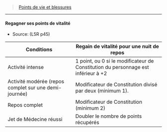 ﻿---
!Generic
Id: l5r_hitpoints_hd.md#regagner-ses-points-de-vitalité
ParentLink: l5r_hitpoints_hd.md#points-de-vie-et-blessures
Name: Regagner ses points de vitalité
ParentName: Points de vie et blessures
NameLevel: 4
Source: (L5R p45)
---
> [Points de vie et blessures](hd_l5r_hitpoints.md)

---

#### Regagner ses points de vitalité

- Source: (L5R p45)

|Conditions|Regain de vitalité pour une nuit de repos|
|---|---|
|Activité intense|1 point, ou 0 si le modificateur de Constitution du personnage est inférieur à +2|
|Activité modérée (repos complet sur une demi-journée)|Modificateur de Constitution divisé par deux (minimum 1).|
|Repos complet|Modificateur de Constitution (minimum 2)|
|Jet de Médecine réussi|Doubler le nombre de points récupérés|

